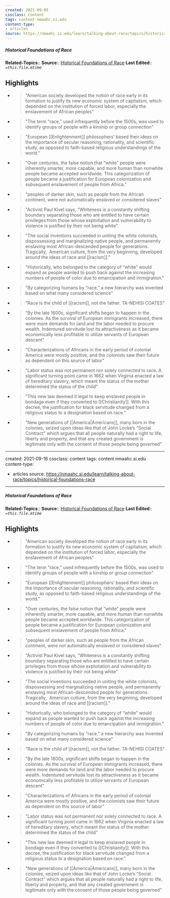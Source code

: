 ```yaml
---
created: 2021-09-05
cssclass: content
tags: content nmaahc.si.edu
content-type: 
- articles
source: https://nmaahc.si.edu/learn/talking-about-race/topics/historical-foundations-race
---
```

##### Historical Foundations of Race
**Related-Topics**:: 
**Source**:: [Historical Foundations of Race](https://nmaahc.si.edu/learn/talking-about-race/topics/historical-foundations-race)
**Last Edited**:: *`=this.file.mtime`*

## Highlights
- > "American society developed the notion of race early in its formation to justify its new economic system of capitalism, which depended on the institution of forced labor, especially the enslavement of African peoples" 
- > "The term “race,” used infrequently before the 1500s, was used to identify groups of people with a kinship or group connection" 
- > "European [[Enlightenment]] philosophers’ based their ideas on the importance of secular reasoning, rationality, and scientific study, as opposed to faith-based religious understandings of the world." 
- > "Over centuries, the false notion that “white” people were inherently smarter, more capable, and more human than nonwhite people became accepted worldwide. This categorization of people became a justification for European colonization and subsequent enslavement of people from Africa." 
- > "peoples of darker skin, such as people from the African continent, were not automatically enslaved or considered slaves" 
- > "Activist Paul Kivel says, “Whiteness is a constantly shifting boundary separating those who are entitled to have certain privileges from those whose exploitation and vulnerability to violence is justified by their not being white" 
- > "The social inventions succeeded in uniting the white colonists, dispossessing and marginalizing native people, and permanently enslaving most African-descended people for generations. Tragically,  American culture, from the very beginning, developed around the ideas of race and [[racism]]." 
- > "Historically, who belonged to the category of “white” would expand as people wanted to push back against the increasing numbers of people of color due to emancipation and immigration." 
- > "By categorizing humans by “race,” a new hierarchy was invented based on what many considered science" 
- > "Race is the child of [[racism]], not the father.
  TA-NEHISI COATES" 
- > "By the late 1600s, significant shifts began to happen in the colonies. As the survival of European immigrants increased, there were more demands for land and the labor needed to procure wealth. Indentured servitude lost its attractiveness as it became economically less profitable to utilize servants of European descent" 
- > "Characterizations of Africans in the early period of colonial America were mostly positive, and the colonists saw their future as dependent on this source of labor" 
- > "Labor status was not permanent nor solely connected to race. A significant turning point came in 1662 when Virginia enacted a law of hereditary slavery, which meant the status of the mother determined the status of the child" 
- > "This new law deemed it legal to keep enslaved people in bondage even if they converted to [[Christianity]]. With this decree, the justification for black servitude changed from a religious status to a designation based on race." 
- > "New generations of [[America|Americans]], many born in the colonies, seized upon ideas like that of John Locke’s “Social Contract” which argues that all people naturally had a right to life, liberty and property, and that any created government is legitimate only with the consent of those people being governed" 
---
created: 2021-09-16
cssclass: content
tags: content nmaahc.si.edu
content-type: 
- articles
source: https://nmaahc.si.edu/learn/talking-about-race/topics/historical-foundations-race
---
##### Historical Foundations of Race
**Related-Topics**:: 
**Source**:: [Historical Foundations of Race](https://nmaahc.si.edu/learn/talking-about-race/topics/historical-foundations-race)
**Last Edited**:: *`=this.file.mtime`*

## Highlights
- > "American society developed the notion of race early in its formation to justify its new economic system of capitalism, which depended on the institution of forced labor, especially the enslavement of African peoples" 
- > "The term “race,” used infrequently before the 1500s, was used to identify groups of people with a kinship or group connection" 
- > "European [[Enlightenment]] philosophers’ based their ideas on the importance of secular reasoning, rationality, and scientific study, as opposed to faith-based religious understandings of the world." 
- > "Over centuries, the false notion that “white” people were inherently smarter, more capable, and more human than nonwhite people became accepted worldwide. This categorization of people became a justification for European colonization and subsequent enslavement of people from Africa." 
- > "peoples of darker skin, such as people from the African continent, were not automatically enslaved or considered slaves" 
- > "Activist Paul Kivel says, “Whiteness is a constantly shifting boundary separating those who are entitled to have certain privileges from those whose exploitation and vulnerability to violence is justified by their not being white" 
- > "The social inventions succeeded in uniting the white colonists, dispossessing and marginalizing native people, and permanently enslaving most African-descended people for generations. Tragically,  American culture, from the very beginning, developed around the ideas of race and [[racism]]." 
- > "Historically, who belonged to the category of “white” would expand as people wanted to push back against the increasing numbers of people of color due to emancipation and immigration." 
- > "By categorizing humans by “race,” a new hierarchy was invented based on what many considered science" 
- > "Race is the child of [[racism]], not the father.
    TA-NEHISI COATES" 
- > "By the late 1600s, significant shifts began to happen in the colonies. As the survival of European immigrants increased, there were more demands for land and the labor needed to procure wealth. Indentured servitude lost its attractiveness as it became economically less profitable to utilize servants of European descent" 
- > "Characterizations of Africans in the early period of colonial America were mostly positive, and the colonists saw their future as dependent on this source of labor" 
- > "Labor status was not permanent nor solely connected to race. A significant turning point came in 1662 when Virginia enacted a law of hereditary slavery, which meant the status of the mother determined the status of the child" 
- > "This new law deemed it legal to keep enslaved people in bondage even if they converted to [[Christianity]]. With this decree, the justification for black servitude changed from a religious status to a designation based on race." 
- > "New generations of [[America|Americans]], many born in the colonies, seized upon ideas like that of John Locke’s “Social Contract” which argues that all people naturally had a right to life, liberty and property, and that any created government is legitimate only with the consent of those people being governed" 
